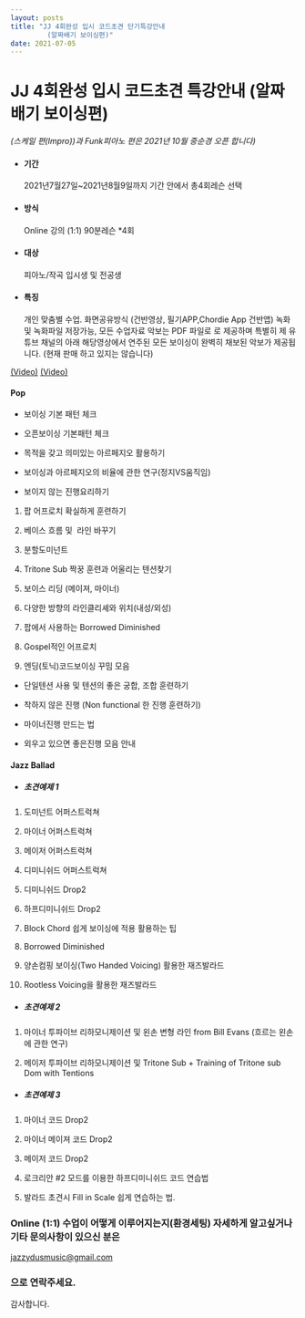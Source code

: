 ```yaml
---
layout: posts
title: "JJ 4회완성 입시 코드초견 단기특강안내
         (알짜배기 보이싱편)"
date: 2021-07-05
---
```


# JJ  4회완성  입시 코드초견 특강안내 (알짜배기 보이싱편)
*(스케일 편(Impro))과 Funk피아노 편은 2021년 10월 중순경 오픈 합니다)*

- #### 기간
  
  2021년7월27일~2021년8월9일까지 기간 안에서 총4회레슨 선택 

- #### 방식
  
  Online 강의 (1:1)  90분레슨 *4회 

- #### 대상
  
  피아노/작곡 입시생 및 전공생

- #### 특징 
  
  개인 맞춤별 수업. 화면공유방식 (건반영상, 필기APP,Chordie App 건반앱) 녹화 및 녹화파일 저장가능, 모든 수업자료 악보는 PDF 파일로 로 제공하며 특별히 제 유튜브 채널의 아래 해당영상에서 연주된 모든 보이싱이 완벽히 채보된 악보가 제공됩니다. (현재 판매 하고 있지는 않습니다)

<a href="https://youtu.be/FzFflKhrjog" target="_blank"> (Video)</a>
<a href="https://youtu.be/litBhYFjr2U" target="_blank"> (Video)</a>

#### Pop 
- 보이싱 기본 패턴 체크

- 오픈보이싱 기본패턴 체크 
  
- 목적을 갖고 의미있는 아르페지오 활용하기 

- 보이싱과 아르페지오의 비율에 관한 연구(정지VS움직임)

- 보이지 않는 진행요리하기

1) 팝 어프로치 확실하게 훈련하기
 
2) 베이스 흐름 및  라인 바꾸기

3) 분할도미넌트

4) Tritone Sub 짝꿍 훈련과 어울리는 텐션찾기

5) 보이스 리딩 (메이져, 마이너)

6) 다양한 방향의 라인클리셰와 위치(내성/외성)

7) 팝에서 사용하는 Borrowed Diminished

8) Gospel적인 어프로치

9) 엔딩(토닉)코드보이싱 꾸밈 모음

- 단일텐션 사용 및 텐션의 좋은 궁합, 조합 훈련하기 

- 착하지 않은 진행 (Non functional 한 진행 훈련하기)

- 마이너진행 만드는 법

- 외우고 있으면 좋은진행 모음 안내

#### Jazz Ballad
- ##### 초견예제 1

1) 도미넌트 어퍼스트럭쳐

2) 마이너 어퍼스트럭쳐

3) 메이저 어퍼스트럭쳐 

3) 디미니쉬드 어퍼스트럭쳐

4) 디미니쉬드 Drop2

5) 하프디미니쉬드 Drop2

6) Block Chord 쉽게 보이싱에 적용 활용하는 팁

7) Borrowed Diminished

8) 양손컴핑 보이싱(Two Handed Voicing) 활용한 재즈발라드

9) Rootless Voicing을 활용한 재즈발라드

- ##### 초견예제 2 

1) 마이너 투파이브 리하모니제이션 및 왼손 변형 라인 from Bill Evans (흐르는 왼손에 관한 연구)

2) 메이저 투파이브 리하모니제이션 및 Tritone Sub + Training of Tritone sub Dom with Tentions


- ##### 초견예제 3

1) 마이너 코드 Drop2

2) 마이너 메이져 코드 Drop2

3) 메이저 코드 Drop2

4) 로크리안 #2 모드를 이용한 하프디미니쉬드 코드 연습법
   
4) 발라드 초견시 Fill in Scale 쉽게 연습하는 법.


### Online (1:1) 수업이 어떻게 이루어지는지(환경세팅) 자세하게 알고싶거나 기타 문의사항이 있으신 분은
jazzydusmusic@gmail.com  
### 으로 연락주세요.
감사합니다.

